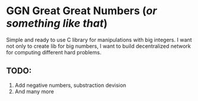 # GGN Great Great Numbers (_or something like that_)

Simple and ready to use C library for manipulations with big integers. I want not only to create lib for big numbers, I want to build decentralized network for computing different hard problems.

## TODO:

1. Add negative numbers, substraction devision
2. And many more
